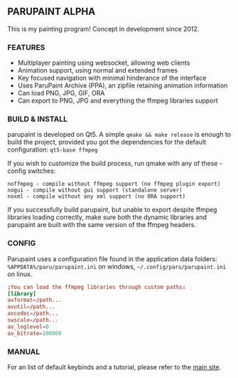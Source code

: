 ## PARUPAINT ALPHA
This is my painting program! Concept in development since 2012.

### FEATURES
- Multiplayer painting using websocket, allowing web clients
- Animation support, using normal and extended frames
- Key focused navigation with minimal hinderance of the interface
- Uses ParuPaint Archive (PPA), an zipfile retaining animation information
- Can load PNG, JPG, GIF, ORA
- Can export to PNG, JPG and everything the ffmpeg libraries support

### BUILD & INSTALL
parupaint is developed on Qt5. A simple `qmake && make release` is enough to build the project, provided you got the dependencies for the default configuration:
`qt5-base ffmpeg`

If you wish to customize the build process, run qmake with any of these -config switches:
```
noffmpeg - compile without ffmpeg support (no ffmpeg plugin export)
nogui - compile without gui support (standalone server)
noxml - compile without any xml support (no ORA support)
```
If you successfully build parupaint, but unable to export despite ffmpeg libraries loading correctly, make sure both the dynamic libraries and parupaint are built with the same version of the ffmpeg headers.

### CONFIG
Parupaint uses a configuration file found in the application data folders: `%APPDATA%/paru/parupaint.ini` on windows, `~/.config/paru/parupaint.ini` on linux.

```conf
;You can load the ffmpeg libraries through custom paths:
[library]
avformat=/path...
avutil=/path...
avcodec=/path...
swscale=/path...
av_loglevel=0
av_bitrate=100000
```

### MANUAL
For an list of default keybinds and a tutorial, please refer to the [main site](http://parupaint.sqnya.se).
